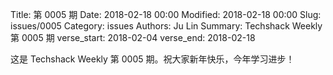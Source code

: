Title: 第 0005 期
Date: 2018-02-18 00:00
Modified: 2018-02-18 00:00
Slug: issues/0005
Category: issues
Authors: Ju Lin
Summary: Techshack Weekly 第 0005 期
verse_start: 2018-02-04
verse_end: 2018-02-18

这是 Techshack Weekly 第 0005 期。祝大家新年快乐，今年学习进步！
